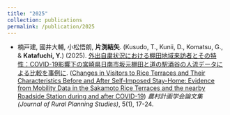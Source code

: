 ```yaml
---
title: "2025"
collection: publications
permalink: /publication/2025
---
```

* 楠戸建, 國井大輔, 小松悟朗, **片渕結矢**. (Kusudo, T., Kunii, D., Komatsu, G., & **Katafuchi, Y.**) (2025). [外出自粛状況における棚田地域来訪者とその特性：COVID-19影響下の宮崎県日南市坂元棚田と道の駅酒谷の人流データによる比較を事例に](https://www.jstage.jst.go.jp/article/jrps/5/1/5_17/_article/-char/ja/). ([Changes in Visitors to Rice Terraces and Their Characteristics Before and After Self-Imposed Stay-Home: Evidence from Mobility Data in the Sakamoto Rice Terraces and the nearby Roadside Station during and after COVID-19](https://www.jstage.jst.go.jp/article/jrps/5/1/5_17/_article/-char/ja/)) <i>農村計画学会論文集 (Journal of Rural Planning Studies)</i>, 5(1), 17-24.